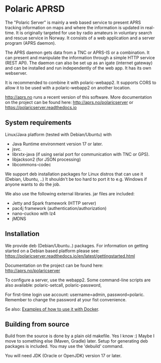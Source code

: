 # Polaric APRSD

The "Polaric Server" is mainly a web based service to present APRS tracking information on maps and where 
the information is updated in real-time. It is originally targeted for use by radio amateurs in voluntary 
search and rescue service in Norway. It consists of a web application and a server program (APRS daemon). 
 
The APRS daemon gets data from a TNC or APRS-IS or a combination. It can present 
and manipulate the information through a simple HTTP service (REST API). The daemon can 
also be set up as an igate (internet gateway) and can be installed and run independently 
of the web app. It has its own webserver. 

It is recommended to combine it with polaric-webapp2. It supports CORS to allow it to be used 
with a polaric-webapp2 on another location.

http://aprs.no runs a recent version of this software. More documentation on the project can be found here: 
http://aprs.no/polaricserver or https://polaricserver.readthedocs.io

## System requirements

Linux/Java platform (tested with Debian/Ubuntu) with
* Java Runtime environment version 17 or later. 
* jsvc.
* librxtx-java (if using serial port for communication with TNC or GPS).
* libjackson2 (for JSON processing)
* libcommons-codec

We support deb installation packages for Linux distros that can use it (Debian, Ubuntu, ..) 
It shouldn't be too hard to port it to e.g. Windows if anyone wants to do the job. 

We also use the following external libraries. jar files are included: 
* Jetty and Spark framework (HTTP server)
* pac4j framework (authentication/authorization)
* nano-cuckoo with lz4
* jMDNS


## Installation

We provide deb (Debian/Ubuntu..) packages. For information on getting started on a Debian based platform please 
see: https://polaricserver.readthedocs.io/en/latest/gettingstarted.html

Documentation on the project can be found here: 
http://aprs.no/polaricserver

To configure a server, use the webapp2. Some command-line scripts are also available: 
polaric-setcall, polaric-password, 

For first-time login use account: username=admin, password=polaric. Remember to change the password at your fist
convenience. 

Se also: [Examples of how to use it with Docker](https://github.com/PolaricServer/Dockerfiles).


## Building from source 

Build from the source is done by a plain old makefile. Yes I know :)
Maybe I move to something else (Maven, Gradle) later. Setup for generating deb
packages is included. You may use the 'debuild' command.

You will need JDK (Oracle or OpenJDK) version 17 or later. 
